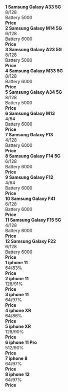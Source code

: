 <!DOCTYPE html>
<html lang="en">
<head>
    <meta charset="UTF-8">
    <title>Mobile Cafe</title>
</head>
<body>
  <b>  1 Samsung Galaxy A33 5G</b> <br>
8/128<br>
Battery 5000<br>
<b>Price </b><br>
<b>2 Samsung Galaxy M14 5G </b><br>
6/128<br>
Battery 6000<br><b>Price </b><br>
<b>3 Samsung Galaxy A23 5G </b><br>
8/128<br>
Battery 5000<br><b> Price</b><br>
<b>4 Samsung Galaxy M33 5G</b> <br>
8/128<br>
Battery 6000<br> <b> Price</b><br>
<b>5 Samsung Galaxy A34 5G</b> <br>
8/128<br>
Battery 5000<br><b>Price </b><br>
<b>6 Samsung Galaxy M13 </b><br>
4/64<br>
Battery 6000<br><b>Price </b><br>
<b>7 Samsung Galaxy F13</b> <br>
4/128<br>
Battery 6000<br><b>Price </b><br>
<b>8 Samsung Galaxy F14 5G</b> <br>
6/128<br>
Battery 6000<br><b>Price </b><br>
<b>9 Samsung Galaxy F12</b> <br>
4/64<br>
Battery 6000<br><b>Price </b><br>
<b>10 Samsung Galaxy F41</b><br>
6/128<br>
Battery 6000<br><b>Price </b><br>
<b>11 Samsung Galaxy F15 5G</b> <br>
4/128<br>
Battery 6000<br><b>Price </b><br>
<b>12 Samsung Galaxy F22</b><br>
6/128<br>
Battery 6000<br><b>Price </b><br>
<b>1 iphone 11</b><br>
64/83%<br><b>Price </b><br>
<b>2 iphone 11</b><br>
128/91%<br><b>Price </b><br>
<b>3 iphone 11</b><br>
64/97%<br><b>Price </b><br>
<b>4 iphone XR</b><br>
64/86%<br><b>Price </b><br>
<b>5 iphone XR</b><br>
128/90%<br><b>Price </b><br>
<b>6 iphone 11 Pro</b><br>
512/90%<br><b>Price </b><br>
<b>7 iphone 8</b><br>
64/97%<br><b>Price </b><br>
<b>8 iphone 12</b><br>
64/97%<br><b>Price </b><br>
</body>
</html>
